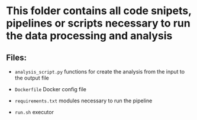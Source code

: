 # This folder contains all code snipets, pipelines or scripts necessary to run the data processing and analysis

## Files:

- `analysis_script.py`
functions for create the analysis from the input to the output file

- `Dockerfile`
Docker config file

- `requirements.txt`
modules necessary to run the pipeline

- `run.sh`
executor
